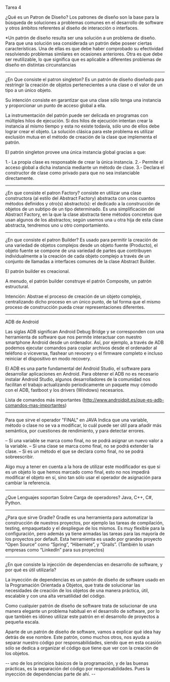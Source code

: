 Tarea 4
 
¿Qué es un Patron de Diseño?
Los patrones de diseño son la base para la búsqueda de soluciones a problemas comunes en el desarrollo de software y otros ámbitos referentes al diseño de interacción o interfaces.

 *Un patrón de diseño resulta ser una solución a un problema de diseño. Para que una solución sea considerada un patrón debe poseer ciertas características. Una de ellas es que debe haber comprobado su efectividad resolviendo problemas similares en ocasiones anteriores. Otra es que debe ser reutilizable, lo que significa que es aplicable a diferentes problemas de diseño en distintas circunstancias

*************************************
¿En Que consiste el patron singleton?
Es un patrón de diseño diseñado para restringir la creación de objetos pertenecientes a una clase o el valor de un tipo a un único objeto.

Su intención consiste en garantizar que una clase sólo tenga una instancia y proporcionar un punto de acceso global a ella.

La instrumentación del patrón puede ser delicada en programas con múltiples hilos de ejecución. Si dos hilos de ejecución intentan crear la instancia al mismo tiempo y esta no existe todavía, sólo uno de ellos debe lograr crear el objeto. La solución clásica para este problema es utilizar exclusión mutua en el método de creación de la clase que implementa el patrón.

El patrón singleton provee una única instancia global gracias a que:

1.- La propia clase es responsable de crear la única instancia. 
2.- Permite el acceso global a dicha instancia mediante un método de clase.
3.- Declara el constructor de clase como privado para que no sea instanciable directamente.

***********************************
¿En que consiste el patron Factory? 
consiste en utilizar una clase constructora (al estilo del Abstract Factory) abstracta con unos cuantos métodos definidos y otro(s) abstracto(s): el dedicado a la construcción de objetos de un subtipo de un tipo determinado. Es una simplificación del Abstract Factory, en la que la clase abstracta tiene métodos concretos que usan algunos de los abstractos; según usemos una u otra hija de esta clase abstracta, tendremos uno u otro comportamiento.

***********************************
¿En que consiste el patron Builder?
Es usado para permitir la creación de una variedad de objetos complejos desde un objeto fuente (Producto), el objeto fuente se compone de una variedad de partes que contribuyen individualmente a la creación de cada objeto complejo a través de un conjunto de llamadas a interfaces comunes de la clase Abstract Builder.

El patrón builder es creacional.

A menudo, el patrón builder construye el patrón Composite, un patrón estructural.

Intención: Abstrae el proceso de creación de un objeto complejo, centralizando dicho proceso en un único punto, de tal forma que el mismo proceso de construcción pueda crear representaciones diferentes.

________________
ADB de Android

Las siglas ADB significan Android Debug Bridge y se corresponden con una herramienta de software que nos permite interactuar con nuestro smartphone Android desde un ordenador. Así, por ejemplo, a través de ADB podemos ejecutar comandos para copiar archivos desde el ordenador al teléfono o viceversa, flashear un revocery o el firmware completo e incluso reiniciar el dispositivo en modo recovery. 

El ADB es una parte fundamental del Android Studio, el software para desarrollar aplicaciones en Android. Para obtener el ADB no es necesario instalar Android Studio, algunos desarrolladores de la comunidad nos facilitan el trabajo actualizando periodicamente un paquete muy cómodo con el ADB, fastboot y los drivers (Windows) necesarios.

Lista de comandos más importantes (http://www.androidpit.es/que-es-adb-comandos-mas-importantes)

________________________________________
Para que sirve el operador "FINAL" en JAVA
Indica que una variable, método o clase no se va a modificar, lo cuál puede ser útil para añadir más semántica, por cuestiones de rendimiento, y para detectar errores.

– Si una variable se marca como final, no se podrá asignar un nuevo valor a la variable.
– Si una clase se marca como final, no se podrá extender la clase.
– Si es un método el que se declara como final, no se podrá sobreescribir.

Algo muy a tener en cuenta a la hora de utilizar este modificador es que si es un objeto lo que hemos marcado como final, esto no nos impedirá modificar el objeto en sí, sino tan sólo usar el operador de asignación para cambiar la referencia.

__________________________________________________
¿Que Lenguajes soportan Sobre Carga de operadores?
Java, C++, C#, Python.

_________________________________
¿Para que sirve Gradle? 
Gradle es una herramienta para automatizar la construcción de nuestros proyectos, por ejemplo las tareas de compilación, testing, empaquetado y el despliegue de los mismos. Es muy flexible para la configuración, pero además ya tiene armadas las tareas para las mayoría de los proyectos por default. Esta herramienta es usado por grandes proyecto “Open Source” como “Spring”, “Hibernate”, y “Grails”. (También lo usan empresas como “LinkedIn” para sus proyectos)

_____________________________________________________________________________
¿En que consiste la injección de dependencias en desarrollo de software, y por qué es útil utilizarla?

La inyección de dependencias es un patrón de diseño de software usado en la Programación Orientada a Objetos, que trata de solucionar las necesidades de creación de los objetos de una manera práctica, útil, escalable y con una alta versatilidad del código.

Como cualquier patrón de diseño de software trata de solucionar de una manera elegante un problema habitual en el desarrollo de software, por lo que también es idóneo utilizar este patrón en el desarrollo de proyectos a pequeña escala.

Aparte de un patrón de diseño de software, vamos a explicar qué idea hay detrás de ese nombre. Este patrón, como muchos otros, nos ayuda a separar nuestro código por responsabilidades, siendo que en esta ocasión sólo se dedica a organizar el código que tiene que ver con la creación de los objetos.

-- uno de los principios básicos de la programación, y de las buenas prácticas, es la separación del código por responsabilidades. Pues la inyección de dependencias parte de ahí. --

